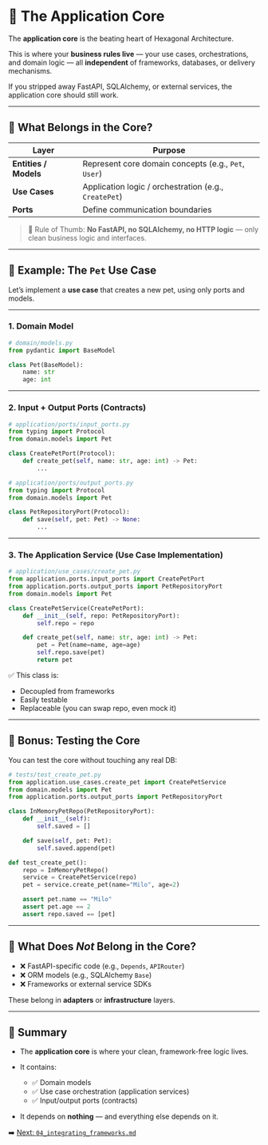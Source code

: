 # 🧠 The Application Core

The **application core** is the beating heart of Hexagonal Architecture.

This is where your **business rules live** — your use cases, orchestrations, and domain logic — all **independent** of frameworks, databases, or delivery mechanisms.

If you stripped away FastAPI, SQLAlchemy, or external services, the application core should still work.

---

## 🧱 What Belongs in the Core?

| Layer                | Purpose                                                  |
|----------------------|----------------------------------------------------------|
| **Entities / Models**| Represent core domain concepts (e.g., `Pet`, `User`)     |
| **Use Cases**        | Application logic / orchestration (e.g., `CreatePet`)    |
| **Ports**            | Define communication boundaries                          |

> 🧼 Rule of Thumb: **No FastAPI, no SQLAlchemy, no HTTP logic** — only clean business logic and interfaces.

---

## 🧩 Example: The `Pet` Use Case

Let’s implement a **use case** that creates a new pet, using only ports and models.

---

### 1. Domain Model

```python
# domain/models.py
from pydantic import BaseModel

class Pet(BaseModel):
    name: str
    age: int
```

---

### 2. Input + Output Ports (Contracts)

```python
# application/ports/input_ports.py
from typing import Protocol
from domain.models import Pet

class CreatePetPort(Protocol):
    def create_pet(self, name: str, age: int) -> Pet:
        ...
```

```python
# application/ports/output_ports.py
from typing import Protocol
from domain.models import Pet

class PetRepositoryPort(Protocol):
    def save(self, pet: Pet) -> None:
        ...
```

---

### 3. The Application Service (Use Case Implementation)

```python
# application/use_cases/create_pet.py
from application.ports.input_ports import CreatePetPort
from application.ports.output_ports import PetRepositoryPort
from domain.models import Pet

class CreatePetService(CreatePetPort):
    def __init__(self, repo: PetRepositoryPort):
        self.repo = repo

    def create_pet(self, name: str, age: int) -> Pet:
        pet = Pet(name=name, age=age)
        self.repo.save(pet)
        return pet
```

✅ This class is:

* Decoupled from frameworks
* Easily testable
* Replaceable (you can swap repo, even mock it)

---

## 🧪 Bonus: Testing the Core

You can test the core without touching any real DB:

```python
# tests/test_create_pet.py
from application.use_cases.create_pet import CreatePetService
from domain.models import Pet
from application.ports.output_ports import PetRepositoryPort

class InMemoryPetRepo(PetRepositoryPort):
    def __init__(self):
        self.saved = []

    def save(self, pet: Pet):
        self.saved.append(pet)

def test_create_pet():
    repo = InMemoryPetRepo()
    service = CreatePetService(repo)
    pet = service.create_pet(name="Milo", age=2)

    assert pet.name == "Milo"
    assert pet.age == 2
    assert repo.saved == [pet]
```

---

## 🚫 What Does *Not* Belong in the Core?

* ❌ FastAPI-specific code (e.g., `Depends`, `APIRouter`)
* ❌ ORM models (e.g., SQLAlchemy `Base`)
* ❌ Frameworks or external service SDKs

These belong in **adapters** or **infrastructure** layers.

---

## 🧩 Summary

* The **application core** is where your clean, framework-free logic lives.
* It contains:

  * ✅ Domain models
  * ✅ Use case orchestration (application services)
  * ✅ Input/output ports (contracts)
* It depends on **nothing** — and everything else depends on it.

➡️ [Next: `04_integrating_frameworks.md`](./04_integrating_frameworks.md)

